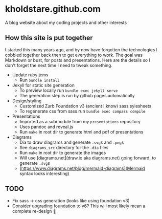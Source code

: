 kholdstare.github.com
=====================

A blog website about my coding projects and other interests

## How this site is put together

I started this many years ago, and by now have forgotten the technologies I
cobbled together back then to get everything to work. The goal was Markdown or
bust, for posts and presentations. Here are the details so I don't forget the
next time I need to tweak something.

- Update ruby jems
  - Run `bundle install`
- Jekyll for static site generation
  - To preview locally run `bundle exec jekyll serve`
  - The generation step is run by github pages automatically
- Design/styling
  - Customized Zurb Foundation v3 (ancient I know) sass sylesheets
  - To regenerate css from sass run `bundle exec compass compile`
- Presentations
  - Imported as a submodule from my `presentations` repository
  - Uses pandoc and reveal.js
  - Run `make` in root dir to generate html and pdf of presentations
- Diagrams
  - Dia to draw diagrams and generate `.svg`s and `.png`s
  - See `diagrams_src` directory for the `.dia` files
  - Run `make` in root dir to generate the images
  - Will use [diagrams.net](draw.io aka diagrams.net) going forward, to generate `.svg`s
  - [https://www.diagrams.net/blog/mermaid-diagrams](Mermaid syntax looks interesting)

## TODO

- Fix sass -> css generation (looks like using foundation v3)
- Consider upgrading foundation to v6? This will most likely mean a complete re-design :facepalm:
